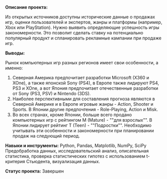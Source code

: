 **Описание проекта:**

Из открытых источников доступны исторические данные о продажах игр, оценки пользователей и экспертов, жанры и платформы (например, Xbox или PlayStation). Нужно выявить определяющие успешность игры закономерности.
Это позволит сделать ставку на потенциально популярный продукт и спланировать рекламные кампании при продаже игр.

**Выводы:**

Рынок компьютерных игр разных регионов имеет свои особенности, а именно:
1. Северная Америка предпочитает разработки Microsoft (X360 и XOne), а также японской Sony (PS4), в Европе также лидируют PS4, PS3 и XOne, а вот Япония предпочитает отечественные разработки от Sony (PS3, PSV) и Nintendo (3DS).
2. Наиболее перспективными для составления прогноза являются в Северной Америке и в Европе игровые жанры - Action, Shooter и Sports. В Японии другие предпочтения - Role-Playing, Action и Misk.
3. Во всех странах, кроме Японии, больше всего продано компьютерных игр с рейтингом M (Mature) - ""для взрослых"". В Японии лидирует рейтинг T (Teen) - ""Подростки"".
Необходимо учитывать эти особенности и закономерности при планировании продаж на следующий период.

**Навыки и инструменты:**
Python, Pandas, Matplotlib, NumPy, SciPy
Предобработка данных, исследовательский анализ, описательная статистика, проверка статистических гипотез с использованием t-критерия Стьюдента, визуализация данных.

**Статус проекта:** Завершен
